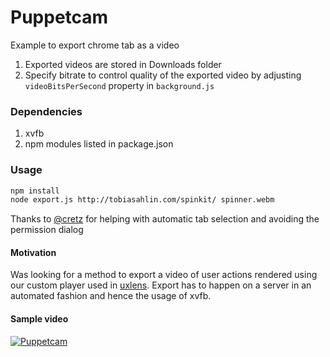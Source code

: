 # Puppetcam

Example to export chrome tab as a video


1. Exported videos are stored in Downloads folder
2. Specify bitrate to control quality of the exported video by adjusting `videoBitsPerSecond` property in `background.js`


### Dependencies

1. xvfb
2. npm modules listed in package.json

### Usage

```sh
npm install
node export.js http://tobiasahlin.com/spinkit/ spinner.webm
```


Thanks to [@cretz](https://github.com/cretz) for helping with automatic tab selection and avoiding the permission dialog

#### Motivation

Was looking for a method to export a video of user actions rendered using our custom player used in [uxlens](https://uxlens.com). Export has to happen on a server in an automated fashion and hence the usage of xvfb.

#### Sample video
[![Puppetcam](https://img.youtube.com/vi/f7Vdd0ExWiY/0.jpg)](https://www.youtube.com/watch?v=f7Vdd0ExWiY "Puppetcam")
